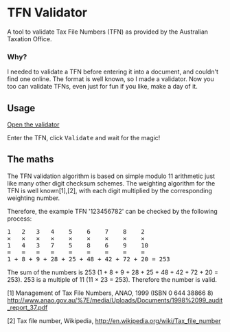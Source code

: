 # TFN Validator
A tool to validate Tax File Numbers (TFN) as provided by the Australian Taxation Office.

### Why?
I needed to validate a TFN before entering it into a document, and couldn't find one online. The format is well known, so I made a validator. Now you too can validate TFNs, even just for fun if you like, make a day of it.

## Usage
[Open the validator](https://cdn.rawgit.com/steveswinsburg/tfn-validator/master/tfn-validator.html)

Enter the TFN, click <kbd>Validate</kbd> and wait for the magic!

## The maths
The TFN validation algorithm is based on simple modulo 11 arithmetic just like many other digit checksum schemes. The weighting algorithm for the TFN is well known[1],[2], with each digit multiplied by the corresponding weighting number.

Therefore, the example TFN '123456782' can be checked by the following process:
<pre>
1   2   3   4    5    6    7    8    2
×   ×   ×   ×    ×    ×    ×    ×    ×
1   4   3   7    5    8    6    9    10
=   =   =   =    =    =    =    =    =
1 + 8 + 9 + 28 + 25 + 48 + 42 + 72 + 20 = 253
</pre>

The sum of the numbers is 253 (1 + 8 + 9 + 28 + 25 + 48 + 42 + 72 + 20 = 253). 253 is a multiple of 11 (11 × 23 = 253). Therefore the number is valid.

[1] Management of Tax File Numbers, ANAO, 1999 (ISBN 0 644 38866 8) http://www.anao.gov.au/%7E/media/Uploads/Documents/1998%2099_audit_report_37.pdf

[2] Tax file number, Wikipedia, http://en.wikipedia.org/wiki/Tax_file_number
